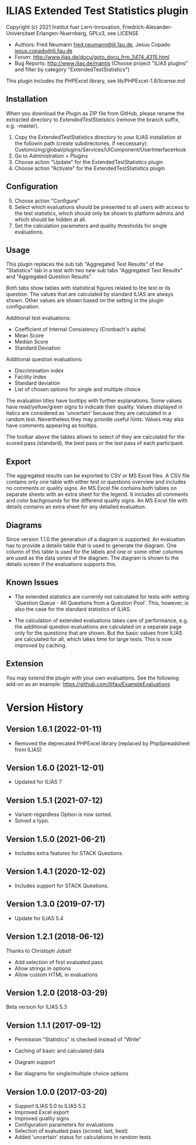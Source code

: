 ILIAS Extended Test Statistics plugin
=====================================

Copyright (c) 2021 Institut fuer Lern-Innovation, Friedrich-Alexander-Universitaet Erlangen-Nuernberg, GPLv3, see LICENSE

- Authors:   Fred Neumann <fred.neumann@ili.fau.de>, Jesus Copado <jesus.copado@ili.fau.de>
- Forum: http://www.ilias.de/docu/goto_docu_frm_3474_4315.html
- Bug Reports: http://www.ilias.de/mantis (Choose project "ILIAS plugins" and filter by category "ExtendedTestStatistics")

This plugin includes the PHPExcel library, see lib/PHPExcel-1.8/license.md


Installation
------------

When you download the Plugin as ZIP file from GitHub, please rename the extracted directory to *ExtendedTestStatistics*
(remove the branch suffix, e.g. -master).

1. Copy the ExtendedTestStatistics directory to your ILIAS installation at the followin path
(create subdirectories, if neccessary): Customizing/global/plugins/Services/UIComponent/UserInterfaceHook
2. Go to Administration > Plugins
3. Choose action  "Update" for the ExtendedTestStatistics plugin
4. Choose action  "Activate" for the ExtendedTestStatistics plugin

Configuration
-------------

5. Choose action "Configure" 
6. Select which evaluations should be presented to all users with access to the test statistics,
   which should only be shown to platform admins and which should be hidden at all.
7. Set the calculation parameters and quality thresholds for single evaluations.

Usage
-----
This plugin replaces the sub tab "Aggregated Test Results" of the "Statistics" tab in a test 
with two new sub tabs "Aggregated Test Results" and "Aggregated Question Results"

Both tabs show tables with statistical figures related to the test or its question. The values that are
calculated by standard ILIAS are always shown. Other values are shown based on the setting in the plugin 
configuration.

Additional test evaluations:
* Coefficient of Internal Consistency (Cronbach's alpha)
* Mean Score
* Median Score
* Standard Deviation

Additional question evaluations:
* Discrimination index
* Facility Index
* Standard deviation
* List of chosen options for single and multiple choice

The evaluation titles have tooltips with further explanations. Some values have read/yellow/green signs to indicate their quality. 
Values displayed in italics are considered as 'uncertain' because they are calculated in a random test. Nevertheless they 
may provide useful hints. Values may also have comments appearing as tooltips.

The toolbar above the tables allows to select of they are calculated for the scored pass (standard), the best pass or the last pass of each 
participant.

Export
------
The aggregated results can be exported to CSV or MS Excel files. A CSV file contains only one table with either test or questions overview
and includes no comments or quality signs. An MS Excel file contains both tables on separate sheets with an extra sheet for the legend. It
includes all comments and color bachgrounds for the differend quality signs. An MS Excel file with details contains an extra sheet for any
detailed evaluation.

Diagrams
--------
Since version 1.1.0 the generation of a diagram is supported. An evaluation has to provide a details table that is used to generate the diagram.
One column of this table is used for the labels and one or some other columns are used as the data series of the diagram. The
diagram is shown to the details screen if the evaluations supports this.


Known Issues
------------
* The extended statistics are currently not calculated for tests with setting 'Question Queue - All Questions from a Question Pool'.
  This, however, is also the case for the standard statistics of ILIAS.

* The calculation of extended evaluations takes care of performance, e.g. the additional question evaluations are calculated on a separate
  page only for the questions that are shown. But the basic values from ILIAS are calculated for all, which takes time for large tests.
  This is now improved by caching.

Extension
---------
You may extend the plugin with your own evaluations. See the following add-on as an example:
https://github.com/ilifau/ExampleEvaluations

Version History
===============

Version 1.6.1 (2022-01-11)
--------------------------
- Removed the deprecated PHPExcel library (replaced by PhpSpreadsheet from ILIAS)

Version 1.6.0 (2021-12-01)
--------------------------
- Updated for ILIAS 7

Version 1.5.1 (2021-07-12)
--------------------------
- Variant-regardless Option is now sorted.
- Solved a typo.


Version 1.5.0 (2021-06-21)
--------------------------
- Includes extra features for STACK Questions.

Version 1.4.1 (2020-12-02)
--------------------------
- Includes support for STACK Questions.

Version 1.3.0 (2019-07-17)
--------------------------
- Update for ILIAS 5.4


Version 1.2.1 (2018-06-12)
--------------------------
Thanks to Christoph Jobst!
- Add selection of first evaluated pass
- Allow strings in options
- Allow custom HTML in evaluations

Version 1.2.0 (2018-03-29)
--------------------------
Beta version for ILIAS 5.3


Version 1.1.1 (2017-09-12)
--------------------------
- Permission "Statistics" is checked instead of "Write"

- Caching of basic and calculated data
- Diagram support
- Bar diagrams for single/multiple choice options



Version 1.0.0 (2017-03-20)
-------------
- Support ILIAS 5.0 to ILIAS 5.2
- Improved Excel export
- Improved quality signs
- Configuration parameters for evaluations
- Selection of evaluated pass (scored, last, best)
- Added 'uncertain' status for calculations in random tests
